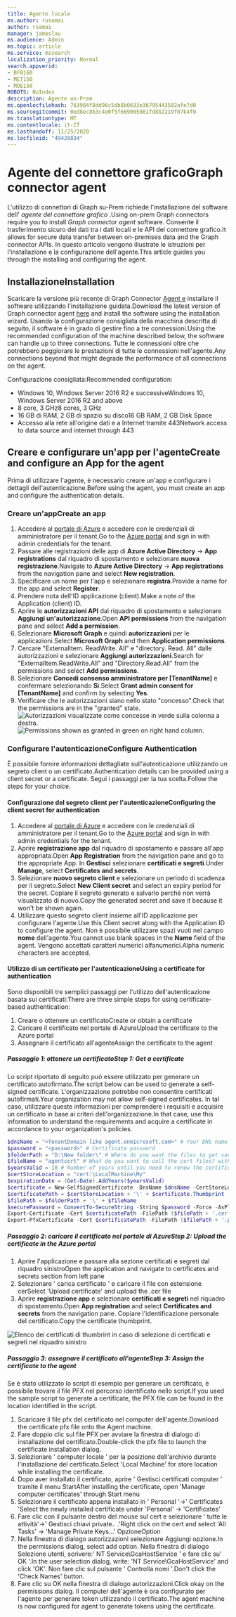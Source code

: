 ```yaml
---
title: Agente locale
ms.author: rusamai
author: rsamai
manager: jameslau
ms.audience: Admin
ms.topic: article
ms.service: mssearch
localization_priority: Normal
search.appverid:
- BFB160
- MET150
- MOE150
ROBOTS: NoIndex
description: Agente on-Prem
ms.openlocfilehash: 763904f8dd96c5db8b0633e36795443502afe7d0
ms.sourcegitcommit: 0ed8ec8b3c4e0f5f669005081fd8b2219f07b4f0
ms.translationtype: MT
ms.contentlocale: it-IT
ms.lasthandoff: 11/25/2020
ms.locfileid: "49420834"
---
```

# <a name="graph-connector-agent"></a><span data-ttu-id="ab30f-103">Agente del connettore grafico</span><span class="sxs-lookup"><span data-stu-id="ab30f-103">Graph connector agent</span></span>

<span data-ttu-id="ab30f-104">L'utilizzo di connettori di Graph su-Prem richiede l'installazione del software dell' *agente del connettore grafico* .</span><span class="sxs-lookup"><span data-stu-id="ab30f-104">Using on-prem Graph connectors require you to install *Graph connector agent* software.</span></span> <span data-ttu-id="ab30f-105">Consente il trasferimento sicuro dei dati tra i dati locali e le API del connettore grafico.</span><span class="sxs-lookup"><span data-stu-id="ab30f-105">It allows for secure data transfer between on-premises data and the Graph connector APIs.</span></span> <span data-ttu-id="ab30f-106">In questo articolo vengono illustrate le istruzioni per l'installazione e la configurazione dell'agente.</span><span class="sxs-lookup"><span data-stu-id="ab30f-106">This article guides you through the installing and configuring the agent.</span></span>

## <a name="installation"></a><span data-ttu-id="ab30f-107">Installazione</span><span class="sxs-lookup"><span data-stu-id="ab30f-107">Installation</span></span>

<span data-ttu-id="ab30f-108">Scaricare la versione più recente di Graph Connector [Agent e](https://aka.ms/gcadownload) installare il software utilizzando l'installazione guidata.</span><span class="sxs-lookup"><span data-stu-id="ab30f-108">Download the latest version of Graph connector agent [here](https://aka.ms/gcadownload) and install the software using the installation wizard.</span></span> <span data-ttu-id="ab30f-109">Usando la configurazione consigliata della macchina descritta di seguito, il software è in grado di gestire fino a tre connessioni.</span><span class="sxs-lookup"><span data-stu-id="ab30f-109">Using the recommended configuration of the machine described below, the software can handle up to three connections.</span></span> <span data-ttu-id="ab30f-110">Tutte le connessioni oltre che potrebbero peggiorare le prestazioni di tutte le connessioni nell'agente.</span><span class="sxs-lookup"><span data-stu-id="ab30f-110">Any connections beyond that might degrade the performance of all connections on the agent.</span></span>

<span data-ttu-id="ab30f-111">Configurazione consigliata:</span><span class="sxs-lookup"><span data-stu-id="ab30f-111">Recommended configuration:</span></span>

* <span data-ttu-id="ab30f-112">Windows 10, Windows Server 2016 R2 e successive</span><span class="sxs-lookup"><span data-stu-id="ab30f-112">Windows 10, Windows Server 2016 R2 and above</span></span>
* <span data-ttu-id="ab30f-113">8 core, 3 GHz</span><span class="sxs-lookup"><span data-stu-id="ab30f-113">8 cores, 3 GHz</span></span>
* <span data-ttu-id="ab30f-114">16 GB di RAM, 2 GB di spazio su disco</span><span class="sxs-lookup"><span data-stu-id="ab30f-114">16 GB RAM, 2 GB Disk Space</span></span>
* <span data-ttu-id="ab30f-115">Accesso alla rete all'origine dati e a Internet tramite 443</span><span class="sxs-lookup"><span data-stu-id="ab30f-115">Network access to data source and internet through 443</span></span>

## <a name="create-and-configure-an-app-for-the-agent"></a><span data-ttu-id="ab30f-116">Creare e configurare un'app per l'agente</span><span class="sxs-lookup"><span data-stu-id="ab30f-116">Create and configure an App for the agent</span></span>  

<span data-ttu-id="ab30f-117">Prima di utilizzare l'agente, è necessario creare un'app e configurare i dettagli dell'autenticazione.</span><span class="sxs-lookup"><span data-stu-id="ab30f-117">Before using the agent, you must create an app and configure the authentication details.</span></span>

### <a name="create-an-app"></a><span data-ttu-id="ab30f-118">Creare un'app</span><span class="sxs-lookup"><span data-stu-id="ab30f-118">Create an app</span></span>

1. <span data-ttu-id="ab30f-119">Accedere al [portale di Azure](https://portal.azure.com) e accedere con le credenziali di amministratore per il tenant.</span><span class="sxs-lookup"><span data-stu-id="ab30f-119">Go to the [Azure portal](https://portal.azure.com) and sign in with admin credentials for the tenant.</span></span>
2. <span data-ttu-id="ab30f-120">Passare alle registrazioni delle app di **Azure Active Directory**  ->  **App registrations** dal riquadro di spostamento e selezionare **nuova registrazione**.</span><span class="sxs-lookup"><span data-stu-id="ab30f-120">Navigate to **Azure Active Directory** -> **App registrations** from the navigation pane and select **New registration**.</span></span>
3. <span data-ttu-id="ab30f-121">Specificare un nome per l'app e selezionare **registra**.</span><span class="sxs-lookup"><span data-stu-id="ab30f-121">Provide a name for the app and select **Register**.</span></span>
4. <span data-ttu-id="ab30f-122">Prendere nota dell'ID applicazione (client).</span><span class="sxs-lookup"><span data-stu-id="ab30f-122">Make a note of the Application (client) ID.</span></span>
5. <span data-ttu-id="ab30f-123">Aprire le **autorizzazioni API** dal riquadro di spostamento e selezionare **Aggiungi un'autorizzazione**.</span><span class="sxs-lookup"><span data-stu-id="ab30f-123">Open **API permissions** from the navigation pane and select **Add a permission**.</span></span>
6. <span data-ttu-id="ab30f-124">Selezionare **Microsoft Graph** e quindi **autorizzazioni** per le applicazioni.</span><span class="sxs-lookup"><span data-stu-id="ab30f-124">Select **Microsoft Graph** and then **Application permissions**.</span></span>
7. <span data-ttu-id="ab30f-125">Cercare "ExternalItem. ReadWrite. All" e "directory. Read. All" dalle autorizzazioni e selezionare **Aggiungi autorizzazioni**.</span><span class="sxs-lookup"><span data-stu-id="ab30f-125">Search for "ExternalItem.ReadWrite.All" and "Directory.Read.All" from the permissions and select **Add permissions**.</span></span>
8. <span data-ttu-id="ab30f-126">Selezionare **Concedi consenso amministratore per [TenantName]** e confermare selezionando **Sì**.</span><span class="sxs-lookup"><span data-stu-id="ab30f-126">Select **Grant admin consent for [TenantName]** and confirm by selecting **Yes**.</span></span>
9. <span data-ttu-id="ab30f-127">Verificare che le autorizzazioni siano nello stato "concesso".</span><span class="sxs-lookup"><span data-stu-id="ab30f-127">Check that the permissions are in the "granted" state.</span></span>
     <span data-ttu-id="ab30f-128">![Autorizzazioni visualizzate come concesse in verde sulla colonna a destra.](media/onprem-agent/granted-state.png)</span><span class="sxs-lookup"><span data-stu-id="ab30f-128">![Permissions shown as granted in green on right hand column.](media/onprem-agent/granted-state.png)</span></span>

### <a name="configure-authentication"></a><span data-ttu-id="ab30f-129">Configurare l'autenticazione</span><span class="sxs-lookup"><span data-stu-id="ab30f-129">Configure Authentication</span></span>

<span data-ttu-id="ab30f-130">È possibile fornire informazioni dettagliate sull'autenticazione utilizzando un segreto client o un certificato.</span><span class="sxs-lookup"><span data-stu-id="ab30f-130">Authentication details can be provided using a client secret or a certificate.</span></span> <span data-ttu-id="ab30f-131">Segui i passaggi per la tua scelta.</span><span class="sxs-lookup"><span data-stu-id="ab30f-131">Follow the steps for your choice.</span></span>

#### <a name="configuring-the-client-secret-for-authentication"></a><span data-ttu-id="ab30f-132">Configurazione del segreto client per l'autenticazione</span><span class="sxs-lookup"><span data-stu-id="ab30f-132">Configuring the client secret for authentication</span></span>

1. <span data-ttu-id="ab30f-133">Accedere al [portale di Azure](https://portal.azure.com) e accedere con le credenziali di amministratore per il tenant.</span><span class="sxs-lookup"><span data-stu-id="ab30f-133">Go to the [Azure portal](https://portal.azure.com) and sign in with admin credentials for the tenant.</span></span>
2. <span data-ttu-id="ab30f-134">Aprire **registrazione app** dal riquadro di spostamento e passare all'app appropriata.</span><span class="sxs-lookup"><span data-stu-id="ab30f-134">Open **App Registration** from the navigation pane and go to the appropriate App.</span></span> <span data-ttu-id="ab30f-135">In **Gestisci** selezionare **certificati e segreti**.</span><span class="sxs-lookup"><span data-stu-id="ab30f-135">Under **Manage**, select **Certificates and secrets**.</span></span>
3. <span data-ttu-id="ab30f-136">Selezionare **nuovo segreto client** e selezionare un periodo di scadenza per il segreto.</span><span class="sxs-lookup"><span data-stu-id="ab30f-136">Select **New Client secret** and select an expiry period for the secret.</span></span> <span data-ttu-id="ab30f-137">Copiare il segreto generato e salvarlo perché non verrà visualizzato di nuovo.</span><span class="sxs-lookup"><span data-stu-id="ab30f-137">Copy the generated secret and save it because it won't be shown again.</span></span>
4. <span data-ttu-id="ab30f-138">Utilizzare questo segreto client insieme all'ID applicazione per configurare l'agente.</span><span class="sxs-lookup"><span data-stu-id="ab30f-138">Use this Client secret along with the Application ID to configure the agent.</span></span> <span data-ttu-id="ab30f-139">Non è possibile utilizzare spazi vuoti nel campo **nome** dell'agente.</span><span class="sxs-lookup"><span data-stu-id="ab30f-139">You cannot use blank spaces in the **Name** field of the agent.</span></span> <span data-ttu-id="ab30f-140">Vengono accettati caratteri numerici alfanumerici.</span><span class="sxs-lookup"><span data-stu-id="ab30f-140">Alpha numeric characters are accepted.</span></span>

#### <a name="using-a-certificate-for-authentication"></a><span data-ttu-id="ab30f-141">Utilizzo di un certificato per l'autenticazione</span><span class="sxs-lookup"><span data-stu-id="ab30f-141">Using a certificate for authentication</span></span>

<span data-ttu-id="ab30f-142">Sono disponibili tre semplici passaggi per l'utilizzo dell'autenticazione basata sui certificati:</span><span class="sxs-lookup"><span data-stu-id="ab30f-142">There are three simple steps for using certificate-based authentication:</span></span>

1. <span data-ttu-id="ab30f-143">Creare o ottenere un certificato</span><span class="sxs-lookup"><span data-stu-id="ab30f-143">Create or obtain a certificate</span></span>
1. <span data-ttu-id="ab30f-144">Caricare il certificato nel portale di Azure</span><span class="sxs-lookup"><span data-stu-id="ab30f-144">Upload the certificate to the Azure portal</span></span>
1. <span data-ttu-id="ab30f-145">Assegnare il certificato all'agente</span><span class="sxs-lookup"><span data-stu-id="ab30f-145">Assign the certificate to the agent</span></span>

##### <a name="step-1-get-a-certificate"></a><span data-ttu-id="ab30f-146">Passaggio 1: ottenere un certificato</span><span class="sxs-lookup"><span data-stu-id="ab30f-146">Step 1: Get a certificate</span></span>

<span data-ttu-id="ab30f-147">Lo script riportato di seguito può essere utilizzato per generare un certificato autofirmato.</span><span class="sxs-lookup"><span data-stu-id="ab30f-147">The script below can be used to generate a self-signed certificate.</span></span> <span data-ttu-id="ab30f-148">L'organizzazione potrebbe non consentire certificati autofirmati.</span><span class="sxs-lookup"><span data-stu-id="ab30f-148">Your organization may not allow self-signed certificates.</span></span> <span data-ttu-id="ab30f-149">In tal caso, utilizzare queste informazioni per comprendere i requisiti e acquisire un certificato in base ai criteri dell'organizzazione.</span><span class="sxs-lookup"><span data-stu-id="ab30f-149">In that case, use this information to understand the requirements and acquire a certificate in accordance to your organization's policies.</span></span>

```Powershell
$dnsName = "<TenantDomain like agent.onmicrosoft.com>" # Your DNS name
$password = "<password>" # Certificate password
$folderPath = "D:\New folder\" # Where do you want the files to get saved to? The folder needs to exist.
$fileName = "agentcert" # What do you want to call the cert files? without the file extension
$yearsValid = 10 # Number of years until you need to renew the certificate
$certStoreLocation = "cert:\LocalMachine\My"
$expirationDate = (Get-Date).AddYears($yearsValid)
$certificate = New-SelfSignedCertificate -DnsName $dnsName -CertStoreLocation $certStoreLocation -NotAfter $expirationDate -KeyExportPolicy Exportable -KeySpec Signature
$certificatePath = $certStoreLocation + '\' + $certificate.Thumbprint
$filePath = $folderPath + '\' + $fileName
$securePassword = ConvertTo-SecureString -String $password -Force -AsPlainText
Export-Certificate -Cert $certificatePath -FilePath ($filePath + '.cer')
Export-PfxCertificate -Cert $certificatePath -FilePath ($filePath + '.pfx') -Password $securePassword
```

##### <a name="step-2-upload-the-certificate-in-the-azure-portal"></a><span data-ttu-id="ab30f-150">Passaggio 2: caricare il certificato nel portale di Azure</span><span class="sxs-lookup"><span data-stu-id="ab30f-150">Step 2: Upload the certificate in the Azure portal</span></span>

1. <span data-ttu-id="ab30f-151">Aprire l'applicazione e passare alla sezione certificati e segreti dal riquadro sinistro</span><span class="sxs-lookup"><span data-stu-id="ab30f-151">Open the application and navigate to certificates and secrets section from left pane</span></span>
1. <span data-ttu-id="ab30f-152">Selezionare ' carica certificato ' e caricare il file con estensione cer</span><span class="sxs-lookup"><span data-stu-id="ab30f-152">Select 'Upload certificate' and upload the .cer file</span></span>
1. <span data-ttu-id="ab30f-153">Aprire **registrazione app** e selezionare **certificati e segreti** nel riquadro di spostamento.</span><span class="sxs-lookup"><span data-stu-id="ab30f-153">Open **App registration** and select **Certificates and secrets** from the navigation pane.</span></span> <span data-ttu-id="ab30f-154">Copiare l'identificazione personale del certificato.</span><span class="sxs-lookup"><span data-stu-id="ab30f-154">Copy the certificate thumbprint.</span></span>

![Elenco dei certificati di thumbrint in caso di selezione di certificati e segreti nel riquadro sinistro](media/onprem-agent/certificates.png)

##### <a name="step-3-assign-the-certificate-to-the-agent"></a><span data-ttu-id="ab30f-156">Passaggio 3: assegnare il certificato all'agente</span><span class="sxs-lookup"><span data-stu-id="ab30f-156">Step 3: Assign the certificate to the agent</span></span>

<span data-ttu-id="ab30f-157">Se è stato utilizzato lo script di esempio per generare un certificato, è possibile trovare il file PFX nel percorso identificato nello script.</span><span class="sxs-lookup"><span data-stu-id="ab30f-157">If you used the sample script to generate a certificate, the PFX file can be found in the location identified in the script.</span></span>

1. <span data-ttu-id="ab30f-158">Scaricare il file pfx del certificato nel computer dell'agente.</span><span class="sxs-lookup"><span data-stu-id="ab30f-158">Download the certificate pfx file onto the Agent machine.</span></span>
1. <span data-ttu-id="ab30f-159">Fare doppio clic sul file PFX per avviare la finestra di dialogo di installazione del certificato.</span><span class="sxs-lookup"><span data-stu-id="ab30f-159">Double-click the pfx file to launch the certificate installation dialog.</span></span>
1. <span data-ttu-id="ab30f-160">Selezionare ' computer locale ' per la posizione dell'archivio durante l'installazione del certificato.</span><span class="sxs-lookup"><span data-stu-id="ab30f-160">Select 'Local Machine' for store location while installing the certificate.</span></span>
1. <span data-ttu-id="ab30f-161">Dopo aver installato il certificato, aprire ' Gestisci certificati computer ' tramite il menu Start</span><span class="sxs-lookup"><span data-stu-id="ab30f-161">After installing the certificate, open 'Manage computer certificates' through Start menu</span></span>
1. <span data-ttu-id="ab30f-162">Selezionare il certificato appena installato in ' Personal '->' Certificates '</span><span class="sxs-lookup"><span data-stu-id="ab30f-162">Select the newly installed certificate under 'Personal' -> 'Certificates'</span></span>
1. <span data-ttu-id="ab30f-163">Fare clic con il pulsante destro del mouse sul cert e selezionare ' tutte le attività'->' Gestisci chiavi private.. .'</span><span class="sxs-lookup"><span data-stu-id="ab30f-163">Right click on the cert and select 'All Tasks' -> 'Manage Private Keys…'</span></span> <span data-ttu-id="ab30f-164">Opzione</span><span class="sxs-lookup"><span data-stu-id="ab30f-164">Option</span></span>
1. <span data-ttu-id="ab30f-165">Nella finestra di dialogo autorizzazioni selezionare Aggiungi opzione.</span><span class="sxs-lookup"><span data-stu-id="ab30f-165">In the permissions dialog, select add option.</span></span> <span data-ttu-id="ab30f-166">Nella finestra di dialogo Selezione utenti, scrivere:' NT Service\GcaHostService ' e fare clic su' OK '.</span><span class="sxs-lookup"><span data-stu-id="ab30f-166">In the user selection dialog, write: 'NT Service\GcaHostService' and click 'OK'.</span></span> <span data-ttu-id="ab30f-167">Non fare clic sul pulsante ' Controlla nomi '.</span><span class="sxs-lookup"><span data-stu-id="ab30f-167">Don't click the 'Check Names' button.</span></span>
1. <span data-ttu-id="ab30f-168">Fare clic su OK nella finestra di dialogo autorizzazioni.</span><span class="sxs-lookup"><span data-stu-id="ab30f-168">Click okay on the permissions dialog.</span></span> <span data-ttu-id="ab30f-169">Il computer dell'agente è ora configurato per l'agente per generare token utilizzando il certificato.</span><span class="sxs-lookup"><span data-stu-id="ab30f-169">The agent machine is now configured for agent to generate tokens using the certificate.</span></span>
